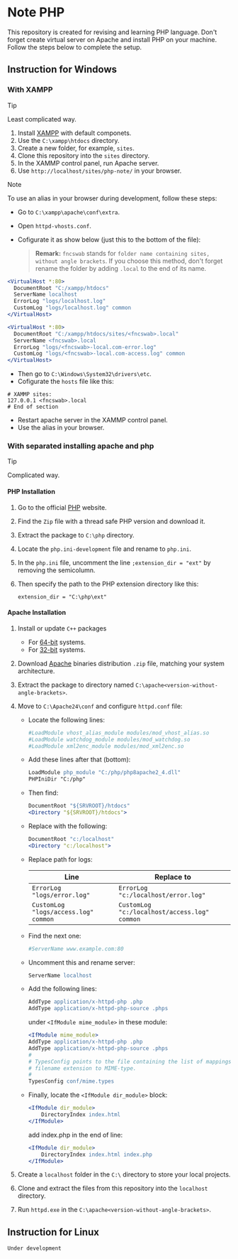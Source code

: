 # Note PHP

This repository is created for revising and learning PHP language.
Don't forget create virtual server on Apache and install PHP on your machine.
Follow the steps below to complete the setup.

## Instruction for Windows

### With XAMPP

> [!TIP]
> Least complicated way.

1. Install [XAMPP](https://www.apachefriends.org/) with default componets.
2. Use the `C:\xampp\htdocs` directory.
3. Create a new folder, for example, `sites`.
4. Clone this repository into the `sites` directory.
5. In the XAMMP control panel, run Apache server.
6. Use `http://localhost/sites/php-note/` in your browser.

> [!NOTE]
> To use an alias in your browser during development, follow these steps:
>
> - Go to `C:\xampp\apache\conf\extra`.
> - Open `httpd-vhosts.conf`.
> - Cofigurate it as show below (just this to the bottom of the file):
>
>   > **Remark:** `fncswab` stands for `folder name containing sites, without angle brackets`.
>   > If you choose this method, don't forget rename the folder by adding `.local` to the end of its name.
>
> ```apache
> <VirtualHost *:80>
>   DocumentRoot "C:/xampp/htdocs"
>   ServerName localhost
>   ErrorLog "logs/localhost.log"
>   CustomLog "logs/localhost.log" common
> </VirtualHost>
>
> <VirtualHost *:80>
>   DocumentRoot "C:/xampp/htdocs/sites/<fncswab>.local"
>   ServerName <fncswab>.local
>   ErrorLog "logs/<fncswab>-local.com-error.log"
>   CustomLog "logs/<fncswab>-local.com-access.log" common
> </VirtualHost>
> ```
>
> - Then go to `C:\Windows\System32\drivers\etc`.
> - Cofigurate the `hosts` file like this:
>
> ```
> # XAMMP sites:
> 127.0.0.1 <fncswab>.local
> # End of section
> ```
>
> - Restart apache server in the XAMMP control panel.
> - Use the alias in your browser.

### With separated installing apache and php

> [!TIP]
> Complicated way.

#### PHP Installation

1. Go to the official [PHP](https://windows.php.net/download) website.
2. Find the `Zip` file with a thread safe PHP version and download it.
3. Extract the package to `C:\php` directory.
4. Locate the `php.ini-development` file and rename to `php.ini`.
5. In the `php.ini` file, uncomment the line `;extension_dir = "ext"` by removing the semicolumn.
6. Then specify the path to the PHP extension directory like this:

   ```
   extension_dir = "C:\php\ext"
   ```

#### Apache Installation

1. Install or update `C++` packages
   - For [64-bit](https://aka.ms/vs/17/release/VC_redist.x64.exe) systems.
   - For [32-bit](https://aka.ms/vs/17/release/VC_redist.x86.exe) systems.
2. Download [Apache](https://www.apachelounge.com/download/) binaries distribution `.zip` file, matching your system architecture.
3. Extract the package to directory named `C:\apache<version-without-angle-brackets>`.
4. Move to `C:\Apache24\conf` and configure `httpd.conf` file:

   - Locate the following lines:

     ```apache
     #LoadModule vhost_alias_module modules/mod_vhost_alias.so
     #LoadModule watchdog_module modules/mod_watchdog.so
     #LoadModule xml2enc_module modules/mod_xml2enc.so
     ```

   - Add these lines after that (bottom):

     ```apache
     LoadModule php_module "C:/php/php8apache2_4.dll"
     PHPIniDir "C:/php"
     ```

   - Then find:

     ```apache
     DocumentRoot "${SRVROOT}/htdocs"
     <Directory "${SRVROOT}/htdocs">
     ```

   - Replace with the following:

     ```apache
     DocumentRoot "c:/localhost"
     <Directory "c:/localhost">
     ```

   - Replace path for logs:

     | Line                                 | Replace to                                   |
     | ------------------------------------ | -------------------------------------------- |
     | `ErrorLog "logs/error.log"`          | `ErrorLog "c:/localhost/error.log"`          |
     | `CustomLog "logs/access.log" common` | `CustomLog "c:/localhost/access.log" common` |

   - Find the next one:
     ```apache
     #ServerName www.example.com:80
     ```
   - Uncomment this and rename server:
     ```apache
     ServerName localhost
     ```
   - Add the following lines:

     ```apache
     AddType application/x-httpd-php .php
     AddType application/x-httpd-php-source .phps
     ```

     under `<IfModule mime_module>`
     in these module:

     ```apache
     <IfModule mime_module>
     AddType application/x-httpd-php .php
     AddType application/x-httpd-php-source .phps
     #
     # TypesConfig points to the file containing the list of mappings from
     # filename extension to MIME-type.
     #
     TypesConfig conf/mime.types
     ```

   - Finally, locate the `<IfModule dir_module>` block:
     ```apache
     <IfModule dir_module>
         DirectoryIndex index.html
     </IfModule>
     ```
     add index.php in the end of line:
     ```apache
     <IfModule dir_module>
         DirectoryIndex index.html index.php
     </IfModule>
     ```

5. Create a `localhost` folder in the `C:\` directory to store your local projects.
6. Clone and extract the files from this repository into the `localhost` directory.
7. Run `httpd.exe` in the `C:\apache<version-without-angle-brackets>`.

## Instruction for Linux

```
Under development
```
